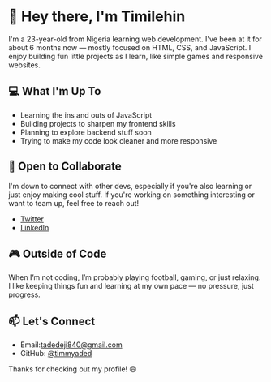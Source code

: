 # 👋 Hey there, I'm Timilehin

I'm a 23-year-old from Nigeria learning web development. I've been at it for about 6 months now — mostly focused on HTML, CSS, and JavaScript. I enjoy building fun little projects as I learn, like simple games and responsive websites.

## 💻 What I'm Up To

- Learning the ins and outs of JavaScript  
- Building projects to sharpen my frontend skills  
- Planning to explore backend stuff soon  
- Trying to make my code look cleaner and more responsive

## 🤝 Open to Collaborate

I'm down to connect with other devs, especially if you're also learning or just enjoy making cool stuff. If you're working on something interesting or want to team up, feel free to reach out!

- [Twitter](#)  
- [LinkedIn](#)

## 🎮 Outside of Code

When I’m not coding, I’m probably playing football, gaming, or just relaxing. I like keeping things fun and learning at my own pace — no pressure, just progress.

## 📫 Let's Connect

- Email:tadedeji840@gmail.com  
- GitHub: [@timmyaded](https://github.com/timmyaded)

Thanks for checking out my profile! 😄
